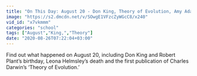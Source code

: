 ```yaml
---
title: "On This Day: August 20 - Don King, Theory of Evolution, Amy Adams Biography"
image: "https://s2.dmcdn.net/v/SOwgE1VFzcZyWGcC8/x240"
vid_id: "x7vkmmm"
categories: "school"
tags: ["August","King,","Theory"]
date: "2020-08-26T07:22:04+03:00"
---
```

Find out what happened on August 20, including Don King and Robert Plant’s birthday, Leona Helmsley’s death and the first publication of Charles Darwin’s ‘Theory of Evolution.’
